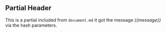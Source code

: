## Partial Header

This is a partial included from `document.md` it got the message *{{message}}* via the hash parameters.
